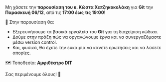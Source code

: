 Μη χάσετε την **παρουσίαση του κ. Κώστα Χατζηκοκολάκη** για **Git** την **Παρασκευή 06/12**, από τις **17:00 έως τις 19:00**!

📌 Στην παρουσίαση θα:

- Εξερευνήσουμε τα βασικά εργαλεία του **Git** για τη διαχείριση κώδικα.
- Δούμε στην πράξη πώς να οργανώνουμε έργα και να συνεργαζόμαστε μέσω version control.
- Και, φυσικά, θα έχετε την ευκαιρία να κάνετε ερωτήσεις και να λύσετε απορίες.

🗺️ Τοποθεσία: **Αμφιθέατρο DIT**

Σας περιμένουμε όλους! 🚀